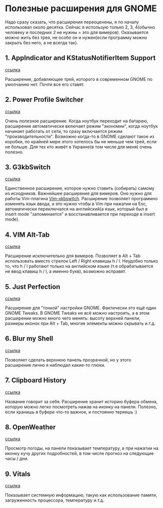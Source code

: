 # Полезные расширения для GNOME

Надо сразу сказать, что расширения переоценены, я по началу использовал около десятка.
Сейчас я использую только 2, 3, 4(обычно человеку и последних 2 не нужны = это для вимеров).
Оказывается можно жить без трея, не особо он и нужен(если программу можно закрыть без него, а не всегда так).

## 1. AppIndicator and KStatusNotifierItem Support

[ссылка](https://extensions.GNOME.org/extension/615/appindicator-support/)

Расширение, добавляющее трей, которого в современном GNOME по умолчанию нет.
Почти все его ставят.

## 2. Power Profile Switcher

[ссылка](https://extensions.gnome.org/extension/5575/power-profile-switcher/)

Очень полезное расширение. Когда ноутбук переходит на батарею,
расширение автоматически включает режим "экономии", когда ноутбук начинает работать
от сети, то сразу включается режим "производительности". Возможно когда-то в GNOME сделают
такое из коробки, по крайней мере этого хотелось бы не меньше чем трей, если не больше.
Для тех кто живёт в Украине(в том числе для меня) очень полезно.

## 3. G3kbSwitch

[ссылка](https://github.com/lyokha/g3kb-switch)

Единственное расширение, которое нужно ставить (собирать) самому из исходников.
Важнейшее расширение для вимеров. Оно нужно для работы Vim-плагина [Vim-xkbswitch](https://github.com/lyokha/vim-xkbswitch). Расширение позволяет программно изменять язык ввода, а это нужно чтобы в Vim при нажатии на Esc, автоматически переключался на английский(а язык, который был в insert mode "запоминается" и восстанавливается при переходе в insert mode).

## 4. VIM Alt-Tab

[ссылка](https://extensions.gnome.org/extension/2212/vim-alt-tab/)

Расширение исключительно для вимеров. Позволяет в Alt + Tab использовать вместо
стрелок Left / Right клавишы h / l. Неудобно только то, что h / l работают только на английском языке (т.е обрабатывается не ввод клавиш h / l, а именно букв), возможно исправят.

## 5. Just Perfection

[ссылка](https://extensions.GNOME.org/extension/3843/just-perfection/)

Расширение для "тонкой" настройки GNOME. Фактически это ещё один GNOME Tweaks.
В GNOME Tweaks не всё можно настроить, а в этом расширении можно много чего менять:
высоту верхней панели, размеры иконок при Alt + Tab, многие элементы можно скрывать и.т.д.

## 6. Blur my Shell

[ссылка](https://extensions.gnome.org/extension/3193/blur-my-shell/)

Позволяет сделать верхнюю панель прозрачной, но у этого расширение лично я наблюдал
какие-то глюки.

## 7. Clipboard History

[ссылка](https://extensions.gnome.org/extension/4839/clipboard-history/)

Название говорит за себя. Расширение хранит историю буфера обмена, которую можно
легко посмотреть нажав на иконку на панели. Полезно, если хранишь в буфере что-то важное,
и постоянно теряешь :)

## 8. OpenWeather

[ссылка](https://extensions.gnome.org/extension/750/openweather/)

Просмотр погоды, на панели показывает температуру, а при нажатии на иконку кучу других подробностей, в том числе прогноз на следующие часы / дни.

## 9. Vitals

[ссылка](https://extensions.gnome.org/extension/1460/vitals/)

Показывает системную информацию, такую как использование памяти, загруженность процессора,
температуру и.т.д.
